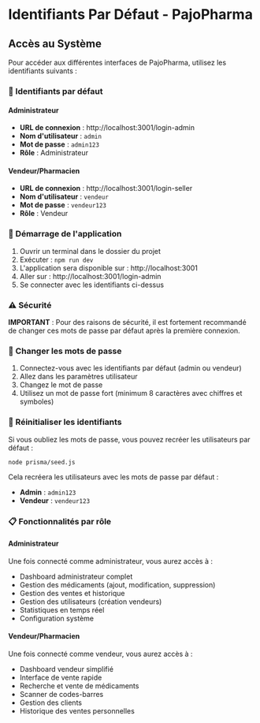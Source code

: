# Identifiants Par Défaut - PajoPharma

## Accès au Système

Pour accéder aux différentes interfaces de PajoPharma, utilisez les identifiants suivants :

### 🔐 Identifiants par défaut

#### Administrateur
- **URL de connexion** : http://localhost:3001/login-admin
- **Nom d'utilisateur** : `admin`
- **Mot de passe** : `admin123`
- **Rôle** : Administrateur

#### Vendeur/Pharmacien
- **URL de connexion** : http://localhost:3001/login-seller
- **Nom d'utilisateur** : `vendeur`
- **Mot de passe** : `vendeur123`
- **Rôle** : Vendeur

### 🚀 Démarrage de l'application

1. Ouvrir un terminal dans le dossier du projet
2. Exécuter : `npm run dev`
3. L'application sera disponible sur : http://localhost:3001
4. Aller sur : http://localhost:3001/login-admin
5. Se connecter avec les identifiants ci-dessus

### ⚠️ Sécurité

**IMPORTANT** : Pour des raisons de sécurité, il est fortement recommandé de changer ces mots de passe par défaut après la première connexion.

### 🔄 Changer les mots de passe

1. Connectez-vous avec les identifiants par défaut (admin ou vendeur)
2. Allez dans les paramètres utilisateur
3. Changez le mot de passe
4. Utilisez un mot de passe fort (minimum 8 caractères avec chiffres et symboles)

### 🔧 Réinitialiser les identifiants

Si vous oubliez les mots de passe, vous pouvez recréer les utilisateurs par défaut :

```bash
node prisma/seed.js
```

Cela recréera les utilisateurs avec les mots de passe par défaut :
- **Admin** : `admin123`
- **Vendeur** : `vendeur123`

### 📋 Fonctionnalités par rôle

#### Administrateur
Une fois connecté comme administrateur, vous aurez accès à :
- Dashboard administrateur complet
- Gestion des médicaments (ajout, modification, suppression)
- Gestion des ventes et historique
- Gestion des utilisateurs (création vendeurs)
- Statistiques en temps réel
- Configuration système

#### Vendeur/Pharmacien  
Une fois connecté comme vendeur, vous aurez accès à :
- Dashboard vendeur simplifié
- Interface de vente rapide
- Recherche et vente de médicaments
- Scanner de codes-barres
- Gestion des clients
- Historique des ventes personnelles